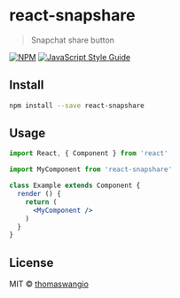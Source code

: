 # react-snapshare

> Snapchat share button

[![NPM](https://img.shields.io/npm/v/react-snapshare.svg)](https://www.npmjs.com/package/react-snapshare) [![JavaScript Style Guide](https://img.shields.io/badge/code_style-standard-brightgreen.svg)](https://standardjs.com)

## Install

```bash
npm install --save react-snapshare
```

## Usage

```jsx
import React, { Component } from 'react'

import MyComponent from 'react-snapshare'

class Example extends Component {
  render () {
    return (
      <MyComponent />
    )
  }
}
```

## License

MIT © [thomaswangio](https://github.com/thomaswangio)
